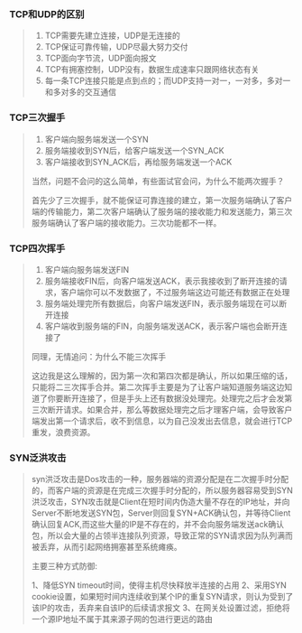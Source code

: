 ### TCP和UDP的区别

> 1. TCP需要先建立连接，UDP是无连接的
> 2. TCP保证可靠传输，UDP尽最大努力交付
> 3. TCP面向字节流，UDP面向报文
> 4. TCP有拥塞控制，UDP没有，数据生成速率只跟网络状态有关
> 5. 每一条TCP连接只能是点到点的；而UDP支持一对一，一对多，多对一和多对多的交互通信



### TCP三次握手

>1. 客户端向服务端发送一个SYN
>2. 服务端接收到SYN后，给客户端发送一个SYN_ACK
>3. 客户端接收到SYN_ACK后，再给服务端发送一个ACK
>
>当然，问题不会问的这么简单，有些面试官会问，为什么不能两次握手？
>
>首先少了三次握手，就不能保证可靠连接的建立，第一次服务端确认了客户端的传输能力，第二次客户端确认了服务端的接收能力和发送能力，第三次服务端确认了客户端的接收能力。三次功能都不一样。



### TCP四次挥手

> 1. 客户端向服务端发送FIN
> 2. 服务端接收FIN后，向客户端发送ACK，表示我接收到了断开连接的请求，客户端你可以不发数据了，不过服务端这边可能还有数据正在处理
> 3. 服务端处理完所有数据后，向客户端发送FIN，表示服务端现在可以断开连接
> 4. 客户端收到服务端的FIN，向服务端发送ACK，表示客户端也会断开连接了
>
> 同理，无情追问：为什么不能三次挥手
>
> 这边我是这么理解的，因为第一次和第四次都是确认，所以如果压缩的话，只能将二三次挥手合并。第二次挥手主要是为了让客户端知道服务端这边知道了你要断开连接了，但是手头上还有数据没处理完。处理完之后才会发第三次断开请求。如果合并，那么等数据处理完之后才理客户端，会导致客户端发出第一个请求后，收不到信息，以为自己没发出去信息，就会进行TCP重发，浪费资源。



### SYN泛洪攻击

> syn洪泛攻击是Dos攻击的一种，服务器端的资源分配是在二次握手时分配的，而客户端的资源是在完成三次握手时分配的，所以服务器容易受到SYN洪泛攻击，SYN攻击就是Client在短时间内伪造大量不存在的IP地址，并向Server不断地发送SYN包，Server则回复SYN+ACK确认包，并等待Client确认回复ACK,而这些大量的IP是不存在的，并不会向服务端发送ack确认包，所以会大量的占领半连接队列资源，导致正常的SYN请求因为队列满而被丢弃，从而引起网络拥塞甚至系统瘫痪。
>
> 
>
> 主要三种方式防御:
>
> 1、降低SYN timeout时间，使得主机尽快释放半连接的占用
> 2、采用SYN cookie设置，如果短时间内连续收到某个IP的重复SYN请求，则认为受到了该IP的攻击，丢弃来自该IP的后续请求报文
> 3、在网关处设置过滤，拒绝将一个源IP地址不属于其来源子网的包进行更远的路由